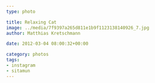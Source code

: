 ```yaml
---
type: photo

title: Relaxing Cat
image: ../media/7f9397a265d811e1b9f1123138140926_7.jpg
author: Matthias Kretschmann

date: 2012-03-04 08:00:32+00:00

category: photos
tags:
- instagram
- sitamun
---
```



